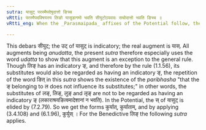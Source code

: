 ```yaml
---
sutra: यासुट् परस्मैपदेषूदात्तो ङिच्च
vRtti: परस्मैपदविषयस्य लिङो यासुडागमो भवति सीयुटोऽपवादः सचोदात्तो भवति ङिच्च ॥
vRtti_eng: When the _Parasmaipada_ affixes of the Potential follow, then '_yasut_' acutely accented, is their augment, and the termination is regarded as having an indicatory '_n_'.

---
```

This debars सीयुट्; the उट् of यासुट् is indicatory; the real augment is यास्. All augments being _anudatta_, the present _sutra_ therefore especially uses the word _udatta_ to show that this augment is an exception to the general rule. Though लिङ् has an indicatory ङ्, and therefore by the rule (1.1.56), its substitutes would also be regarded as having an indicatory ङ्, the repetition of the word ङित् in this _sutra_ shows the existence of the _paribhasha_ "that the ङ् belonging to ल does not influence its substitutes;" in other words, the substitutes of लङ्, लिङ्, लुङ् and लृङ् are not to be regarded as having an indicatory ङ् (लकाराश्रयङित्वमादेशानां न भवति). In the Potential, the स् of यासुट् is elided by (7.2.79). So we get the forms कुर्यात्, कुर्याताम्, and by applying (3.4.108) and (6.1.96), कुर्युस् । For the Benedictive लिङ् the following _sutra_ applies.